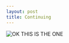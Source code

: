 ```yaml
---
layout: post
title: Continuing
---
```


![OK THIS IS THE ONE]({{site.github.url}}/assets/bad.jpeg)

